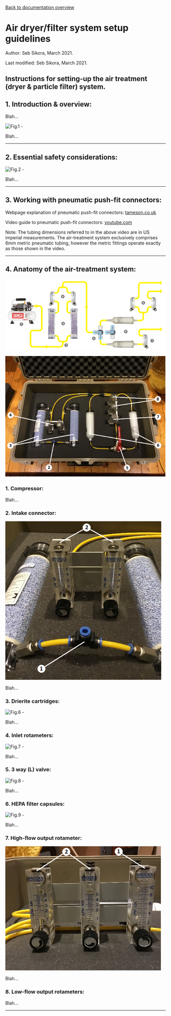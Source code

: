 [Back to documentation overview](../documentation.md)

# Air dryer/filter system setup guidelines

Author: Seb Sikora, March 2021.

Last modified:  Seb Sikora, March 2021.

## Instructions for setting-up the air treatment (dryer & particle filter) system.

## 1. Introduction & overview:

Blah...

![Fig.1 - ](images/.png "Fig.1 - ")

Blah...

---

## 2. Essential safety considerations:

![Fig.2 - ](images/.png "Fig.2 - ")

Blah...

---

## 3. Working with pneumatic push-fit connectors:

Webpage explanation of pneumatic push-fit connectors: [tameson.co.uk](https://tameson.co.uk/push-in-fittings.html)

Video guide to pneumatic push-fit connectors: [youtube.com](https://www.youtube.com/watch?v=b8RFjh6Y-fM)

Note: The tubing dimensions referred to in the above video are in US imperial measurements. The air-treatment system exclusively comprises 6mm metric pneumatic tubing, however the metric fittings operate exactly as those shown in the video.

---

## 4. Anatomy of the air-treatment system:

![Fig.3 - Air-treatment system schematic overview](images/schematic_view.png "Fig.3 - Air-treatment system schematic overview")

![Fig.4 - Air-treatment system](images/overview_small_edited.png "Fig.4 - Air-treatment system")

### 1. Compressor:

Blah...

### 2. Intake connector:

![Fig.5 - 1 Intake connector & 2 Inlet rotameters](images/inlet_and_inlet_rotameters_small_edited.png "Fig.5 - 1 Intake connector & 2 Inlet rotameters")

Blah...

### 3. Drierite cartridges: 

![Fig.6 - ](images/.png "Fig.6 - ")

Blah...

### 4. Inlet rotameters:

![Fig.7 - ](images/.png "Fig.7 - ")

Blah...

### 5. 3 way (L) valve:

![Fig.8 - ](images/.png "Fig.8 - ")

Blah...

### 6. HEPA filter capsules:

![Fig.9 - ](images/.png "Fig.9 - ")

Blah...

### 7. High-flow output rotameter:

![Fig.10 - 1 1x High-flow & 2 2x Low-flow output rotameters](images/outlet_rotameters_small_edited.png "Fig.10 - 1 1x High-flow & 2 2x Low-flow output rotameters")

Blah...

### 8. Low-flow output rotameters:

Blah...

---
